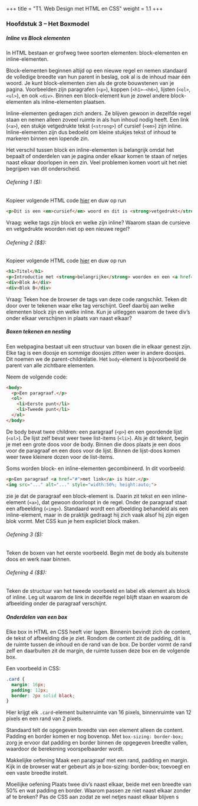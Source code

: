 +++
title = "T1. Web Design met HTML en CSS"
weight = 1.1
+++

<!-- ### Introductie
TODO: Schrijf introductie

### Hoofdstuk 1 – HTML tags

### Hoofdstuk 2 – CSS Selectors en Properties -->

### Hoofdstuk 3 – Het Boxmodel 
##### Inline vs Block elementen
In HTML bestaan er grofweg twee soorten elementen: block-elementen en inline-elementen.

Block-elementen beginnen altijd op een nieuwe regel en nemen standaard de volledige breedte van hun parent in beslag, ook al is de inhoud maar één woord. Je kunt block-elementen zien als de grote bouwstenen van je pagina. Voorbeelden zijn paragrafen (`<p>`), koppen (`<h1>–<h6>`), lijsten (`<ol>`, `<ul>`), en ook `<div>`. Binnen een block-element kun je zowel andere block-elementen als inline-elementen plaatsen.

Inline-elementen gedragen zich anders. Ze blijven gewoon in dezelfde regel staan en nemen alleen zoveel ruimte in als hun inhoud nodig heeft. Een link (`<a>`), een stukje vetgedrukte tekst (`<strong>`) of cursief (`<em>`) zijn inline. Inline-elementen zijn dus bedoeld om kleine stukjes tekst of inhoud te markeren binnen een lopende zin.

Het verschil tussen block en inline-elementen is belangrijk omdat het bepaalt of onderdelen van je pagina onder elkaar komen te staan of netjes naast elkaar doorlopen in een zin. Veel problemen komen voort uit het niet begrijpen van dit onderscheid.

###### Oefening 1 ($): 
Kopieer volgende HTML code [hier](https://www.w3schools.com/html/tryit.asp?filename=tryhtml_editor) en duw op run

```html
<p>Dit is een <em>cursief</em> woord en dit is <strong>vetgedrukt</strong>.</p>
```

Vraag: welke tags zijn block en welke zijn inline? Waarom staan de cursieve en vetgedrukte woorden niet op een nieuwe regel?

###### Oefening 2 ($$): 
Kopieer volgende HTML code [hier](https://www.w3schools.com/html/tryit.asp?filename=tryhtml_editor) en duw op run

```html
<h1>Titel</h1>
<p>Introductie met <strong>belangrijke</strong> woorden en een <a href="#">link</a>.</p>
<div>Blok A</div>
<div>Blok B</div>
```

Vraag: Teken hoe de browser de tags van deze code rangschikt. Teken dit door over te tekenen waar elke tag verschijnt. Geef daarbij aan welke elementen block zijn en welke inline. Kun je uitleggen waarom de twee div’s onder elkaar verschijnen in plaats van naast elkaar?

##### Boxen tekenen en nesting
Een webpagina bestaat uit een structuur van boxen die in elkaar genest zijn. Elke tag is een doosje en sommige doosjes zitten weer in andere doosjes. Dit noemen we de parent-childrelatie. Het `body`-element is bijvoorbeeld de parent van alle zichtbare elementen.

Neem de volgende code:

```html
<body>
  <p>Een paragraaf.</p>
  <ol>
    <li>Eerste punt</li>
    <li>Tweede punt</li>
  </ol>
</body>
```


De body bevat twee children: een paragraaf (`<p>`) en een geordende lijst (`<ol>`). De lijst zelf bevat weer twee list-items (`<li>`). Als je dit tekent, begin je met een grote doos voor de body. Binnen die doos plaats je een doos voor de paragraaf en een doos voor de lijst. Binnen de lijst-doos komen weer twee kleinere dozen voor de list-items.

Soms worden block- en inline-elementen gecombineerd. In dit voorbeeld:

```html
<p>Een paragraaf <a href="#">met link</a> is hier.</p>
<img src="..." alt="..." style="width:50%; height:auto;">
```

zie je dat de paragraaf een block-element is. Daarin zit tekst en een inline-element (`<a>`), dat gewoon doorloopt in de regel. Onder de paragraaf staat een afbeelding (`<img>`). Standaard wordt een afbeelding behandeld als een inline-element, maar in de praktijk gedraagt hij zich vaak alsof hij zijn eigen blok vormt. Met CSS kun je hem expliciet block maken.

###### Oefening 3 ($): 
Teken de boxen van het eerste voorbeeld. Begin met de body als buitenste doos en werk naar binnen.

###### Oefening 4 ($$): 
Teken de structuur van het tweede voorbeeld en label elk element als block of inline. Leg uit waarom de link in dezelfde regel blijft staan en waarom de afbeelding onder de paragraaf verschijnt.

##### Onderdelen van een box
Elke box in HTML en CSS heeft vier lagen. Binnenin bevindt zich de content, de tekst of afbeelding die je ziet. Rondom de content zit de padding, dit is de ruimte tussen de inhoud en de rand van de box. De border vormt de rand zelf en daarbuiten zit de margin, de ruimte tussen deze box en de volgende box.

Een voorbeeld in CSS:

```css
.card {
  margin: 16px;
  padding: 12px;
  border: 2px solid black;
}
```


Hier krijgt elk `.card`-element buitenruimte van 16 pixels, binnenruimte van 12 pixels en een rand van 2 pixels.

Standaard telt de opgegeven breedte van een element alleen de content. Padding en border komen er nog bovenop. Met `box-sizing: border-box;` zorg je ervoor dat padding en border binnen de opgegeven breedte vallen, waardoor de berekening voorspelbaarder wordt.

Makkelijke oefening
Maak een paragraaf met een rand, padding en margin. Kijk in de browser wat er gebeurt als je box-sizing: border-box; toevoegt en een vaste breedte instelt.

Moeilijke oefening
Plaats twee div’s naast elkaar, beide met een breedte van 50% en wat padding en border. Waarom passen ze niet naast elkaar zonder af te breken? Pas de CSS aan zodat ze wel netjes naast elkaar blijven s